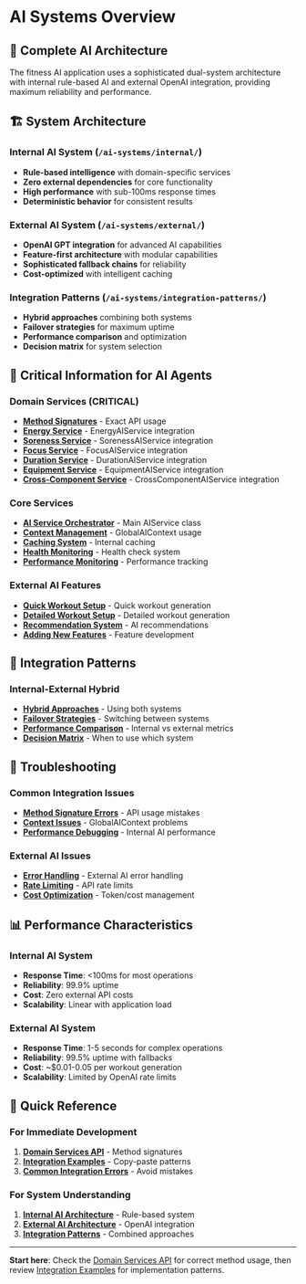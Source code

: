 # AI Systems Overview

## 🧠 **Complete AI Architecture**

The fitness AI application uses a sophisticated dual-system architecture with internal rule-based AI and external OpenAI integration, providing maximum reliability and performance.

## 🏗️ **System Architecture**

### **Internal AI System** (`/ai-systems/internal/`)
- **Rule-based intelligence** with domain-specific services
- **Zero external dependencies** for core functionality
- **High performance** with sub-100ms response times
- **Deterministic behavior** for consistent results

### **External AI System** (`/ai-systems/external/`)
- **OpenAI GPT integration** for advanced AI capabilities
- **Feature-first architecture** with modular capabilities
- **Sophisticated fallback chains** for reliability
- **Cost-optimized** with intelligent caching

### **Integration Patterns** (`/ai-systems/integration-patterns/`)
- **Hybrid approaches** combining both systems
- **Failover strategies** for maximum uptime
- **Performance comparison** and optimization
- **Decision matrix** for system selection

## 🎯 **Critical Information for AI Agents**

### **Domain Services (CRITICAL)**
- **[Method Signatures](../ai-systems/internal/domain-services/method-signatures.md)** - Exact API usage
- **[Energy Service](../ai-systems/internal/domain-services/energy-service.md)** - EnergyAIService integration
- **[Soreness Service](../ai-systems/internal/domain-services/soreness-service.md)** - SorenessAIService integration
- **[Focus Service](../ai-systems/internal/domain-services/focus-service.md)** - FocusAIService integration
- **[Duration Service](../ai-systems/internal/domain-services/duration-service.md)** - DurationAIService integration
- **[Equipment Service](../ai-systems/internal/domain-services/equipment-service.md)** - EquipmentAIService integration
- **[Cross-Component Service](../ai-systems/internal/domain-services/cross-component-service.md)** - CrossComponentAIService integration

### **Core Services**
- **[AI Service Orchestrator](../ai-systems/internal/core-services/ai-service-orchestrator.md)** - Main AIService class
- **[Context Management](../ai-systems/internal/core-services/context-management.md)** - GlobalAIContext usage
- **[Caching System](../ai-systems/internal/core-services/caching-system.md)** - Internal caching
- **[Health Monitoring](../ai-systems/internal/core-services/health-monitoring.md)** - Health check system
- **[Performance Monitoring](../ai-systems/internal/core-services/performance-monitoring.md)** - Performance tracking

### **External AI Features**
- **[Quick Workout Setup](../ai-systems/external/features/quick-workout-setup.md)** - Quick workout generation
- **[Detailed Workout Setup](../ai-systems/external/features/detailed-workout-setup.md)** - Detailed workout generation
- **[Recommendation System](../ai-systems/external/features/recommendation-system.md)** - AI recommendations
- **[Adding New Features](../ai-systems/external/features/adding-new-features.md)** - Feature development

## 🔧 **Integration Patterns**

### **Internal-External Hybrid**
- **[Hybrid Approaches](../ai-systems/integration-patterns/internal-external-hybrid.md)** - Using both systems
- **[Failover Strategies](../ai-systems/integration-patterns/failover-strategies.md)** - Switching between systems
- **[Performance Comparison](../ai-systems/integration-patterns/performance-comparison.md)** - Internal vs external metrics
- **[Decision Matrix](../ai-systems/integration-patterns/decision-matrix.md)** - When to use which system

## 🚨 **Troubleshooting**

### **Common Integration Issues**
- **[Method Signature Errors](../ai-systems/internal/troubleshooting/method-signature-errors.md)** - API usage mistakes
- **[Context Issues](../ai-systems/internal/troubleshooting/context-issues.md)** - GlobalAIContext problems
- **[Performance Debugging](../ai-systems/internal/troubleshooting/performance-debugging.md)** - Internal AI performance

### **External AI Issues**
- **[Error Handling](../ai-systems/external/integration/error-handling.md)** - External AI error handling
- **[Rate Limiting](../ai-systems/external/integration/rate-limiting.md)** - API rate limits
- **[Cost Optimization](../ai-systems/external/configuration/cost-optimization.md)** - Token/cost management

## 📊 **Performance Characteristics**

### **Internal AI System**
- **Response Time**: <100ms for most operations
- **Reliability**: 99.9% uptime
- **Cost**: Zero external API costs
- **Scalability**: Linear with application load

### **External AI System**
- **Response Time**: 1-5 seconds for complex operations
- **Reliability**: 99.5% uptime with fallbacks
- **Cost**: ~$0.01-0.05 per workout generation
- **Scalability**: Limited by OpenAI rate limits

## 🎯 **Quick Reference**

### **For Immediate Development**
1. **[Domain Services API](../api-reference/ai-services/domain-services-api.md)** - Method signatures
2. **[Integration Examples](../api-reference/examples/ai-integration-examples.md)** - Copy-paste patterns
3. **[Common Integration Errors](../ai-systems/internal/domain-services/common-integration-errors.md)** - Avoid mistakes

### **For System Understanding**
1. **[Internal AI Architecture](../ai-systems/internal/README.md)** - Rule-based system
2. **[External AI Architecture](../ai-systems/external/README.md)** - OpenAI integration
3. **[Integration Patterns](../ai-systems/integration-patterns/README.md)** - Combined approaches

---

**Start here**: Check the [Domain Services API](../api-reference/ai-services/domain-services-api.md) for correct method usage, then review [Integration Examples](../api-reference/examples/ai-integration-examples.md) for implementation patterns.